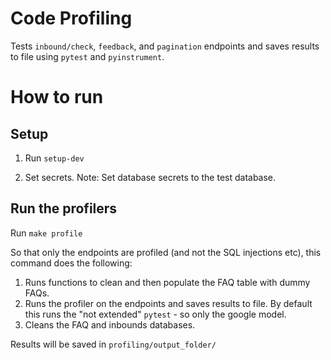 # Code Profiling

Tests `inbound/check`, `feedback`, and `pagination` endpoints and saves results to file using `pytest` and `pyinstrument`.

# How to run

## Setup

1. Run `setup-dev`

2. Set secrets. Note: Set database secrets to the test database.

## Run the profilers

Run `make profile`

So that only the endpoints are profiled (and not the SQL injections etc), this command does the following:

1. Runs functions to clean and then populate the FAQ table with dummy FAQs.
2. Runs the profiler on the endpoints and saves results to file. By default this runs the "not extended" `pytest` - so only the google model.
3. Cleans the FAQ and inbounds databases.

Results will be saved in `profiling/output_folder/`
